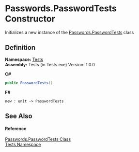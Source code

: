 # Passwords.PasswordTests Constructor


Initializes a new instance of the <a href="T_Tests_Passwords_PasswordTests.md">Passwords.PasswordTests</a> class



## Definition
**Namespace:** <a href="N_Tests.md">Tests</a>  
**Assembly:** Tests (in Tests.exe) Version: 1.0.0

**C#**
``` C#
public PasswordTests()
```
**F#**
``` F#
new : unit -> PasswordTests
```



## See Also


#### Reference
<a href="T_Tests_Passwords_PasswordTests.md">Passwords.PasswordTests Class</a>  
<a href="N_Tests.md">Tests Namespace</a>  

